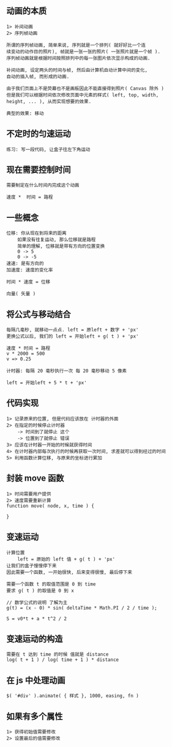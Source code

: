 ## 动画的本质
	1> 补间动画
	2> 序列帧动画

	所谓的序列帧动画, 简单来说, 序列就是一个排列( 就好好比一个连
	续变动的动作目的照片), 帧就是一张一张的照片( 一张照片就是一个帧 ).
	序列帧动画就是根据时间按照排列中的每一张图片依次显示构成的动画.

	补间动画, 设定两头的时间与帧, 然后由计算机自动计算中间的变化, 
	自动的插入帧, 而形成的动画.

	由于我们页面上不是荧幕也不是画板因此不能直接得到照片( Canvas 除外 )
	但是我们可以根据时间依次修改页面中元素的样式( left, top, width, 
	height, ... ), 从而实现想要的效果.

	典型的效果: 移动

## 不定时的匀速运动

	练习: 写一段代码, 让盒子往左下角运动

## 现在需要控制时间
	需要制定在什么时间内完成这个动画

	速度 *  时间 = 路程

## 一些概念
	位移: 你从现在到将来的距离
		如果没有往复运动, 那么位移就是路程
		简单的理解, 位移就是带有方向的位置变换
		0 -> 5
		0 -> -5
	速速: 是有方向的
	加速度: 速度的变化率

	时间 * 速度 = 位移

	向量( 矢量 )

## 将公式与移动结合
	每隔几毫秒, 就移动一点点. left = 原left + 数字 + 'px'
	更换公式以后, 我们的 left = 开始left + g( t ) + 'px'

	速度 * 时间 = 路程
	v * 2000 = 500
	v => 0.25

	计时器: 每隔 20 毫秒执行一次 每 20 毫秒移动 5 像素

	left = 开始left + 5 * t + 'px'

## 代码实现
	1> 记录原来的位置, 但是代码应该放在 计时器的外面
	2> 在指定的时候停止计时器
		-> 时间到了就停止 这个
		-> 位置到了就停止 错误
	3> 应该在计时器一开始的时候就获得时间
	4> 在计时器内部每次执行的时候再获取一次时间, 求差就可以得到经过的时间
	5> 利用函数计算位移, 与原来的坐标进行累加

## 封装 move 函数
	1> 时间需要用户提供
	2> 速度需要重新计算
	function move( node, x, time ) {
	
	}

## 变速运动
	计算位置
		left = 原始的 left 值 + g( t ) + 'px'
	让我们的盒子慢慢停下来
	因此需要一个函数, 一开始很快, 后来变得很慢, 最后停下来

	需要一个函数 t 的取值范围是 0 到 time
	要求 g( t ) 的取值是 0 到 x

	// 数学公式的说明 了解为主
	g(t) = (x - 0) * sin( deltaTime * Math.PI / 2 / time );

	S = v0*t + a * t^2 / 2

## 变速运动的构造
	需要在 t 达到 time 的时候 值就是 distance
	log( t + 1 ) / log( time + 1 ) * distance

## 在 js 中处理动画

	$( '#div' ).animate( { 样式 }, 1000, easing, fn )

## 如果有多个属性
	1> 获得初始值需要修改
	2> 设置最后的值需要修改











